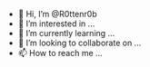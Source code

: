 - 👋 Hi, I’m @R0ttenr0b
- 👀 I’m interested in ...
- 🌱 I’m currently learning ...
- 💞️ I’m looking to collaborate on ...
- 📫 How to reach me ...

<!---
R0ttenr0b/R0ttenr0b is a ✨ special ✨ repository because its `README.md` (this file) appears on your GitHub profile.
You can click the Preview link to take a look at your changes.
--->
